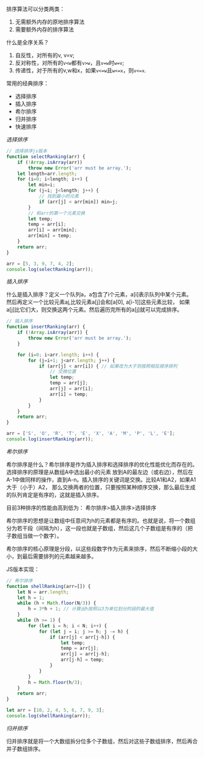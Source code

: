 排序算法可以分类两类：
1. 无需额外内存的原地排序算法
2. 需要额外内存的排序算法

什么是全序关系？
1. 自反性，对所有的v, v=v;
2. 反对称性，对所有的`v<w`都有`v>w`，且`v=w`时`w=v`;
3. 传递性，对于所有的v,w和x，如果`v<=w`且`w<=x`，则`v<=x`.

常用的经典排序：
- 选择排序
- 插入排序
- 希尔排序
- 归并排序
- 快速排序

*选择排序*
```js
// 选择排序js版本
function selectRanking(arr) {
    if (!Array.isArray(arr))
        throw new Error('arr must be array.');
    let length=arr.length;
    for (i=0; i<length; i++) {
        let min=i;
        for (j=i; j<length; j++) {
            // 找到最小的元素
            if (arr[j] < arr[min]) min=j;
        }
        // 和arr的第一个元素交换
        let temp;
        temp = arr[i];
        arr[i] = arr[min];
        arr[min] = temp;
    }
    return arr;
}

arr = [5, 3, 9, 7, 4, 2];
console.log(selectRanking(arr));
```

*插入排序*

什么是插入排序？定义一个队列a，a包含了i个元素，a[i]表示队列中某个元素。
然后再定义一个比较元素a[j](1<=j<=a.length),比较元素a[j]会和[a[0], a[i-1]]这些元素比较，
如果a[j]比它们大，则交换这两个元素。然后遍历完所有的a[j]就可以完成排序。

```js
// 插入排序
function insertRanking(arr) {
    if (!Array.isArray(arr)) {
        throw new Error('arr must be array.');
    }

    for (i=0; i<arr.length; i++) {
        for (j=i+1; j<arr.length; j++) {
            if (arr[j] < arr[i]) { // 如果改为大于则按照相反顺序排列
                // 交换位置
                let temp;
                temp = arr[j];
                arr[j] = arr[i];
                arr[i] = temp;
            }
        }
    }
    return arr;
}

arr = ['S', 'O', 'R', 'T', 'E', 'X', 'A', 'M', 'P', 'L', 'E'];
console.log(insertRanking(arr));
```

*希尔排序*

希尔排序是什么？希尔排序是作为插入排序和选择排序的优化性能优化而存在的。选择排序的原理是从数组A中选出最小的元素
放到A的最左边（或右边），然后在A-1中做同样的操作，直到A-n。插入排序的关键词是交换。比较A1和A2，如果A1大于（小于）A2，
那么交换两者的位置，只要按照某种顺序交换，那么最后生成的队列肯定是有序的，这就是插入排序。

目前3种排序的性能由高到低为：
希尔排序>插入排序>选择排序

希尔排序的思想是让数组中任意间为h的元素都是有序的。也就是说，将一个数组分为若干段（间隔为h），这一段也就是子数组，然后这几个子数组是有序的（把子数组当做一个数字）。

希尔排序的核心原理是分段，以这些段数字作为元素来排序，然后不断缩小段的大小，到最后需要排列的元素越来越多。

JS版本实现：
```js
// 希尔排序
function shellRanking(arr=[]) {
    let N = arr.length;
    let h = 1;
    while (h < Math.floor(N/3)) {
        h = 3*h + 1; // 计算出h按照以3为单位划分的段的最大值
    }
    while (h >= 1) {
        for (let i = h; i < N; i++) {
            for (let j = i; j >= h; j -= h) {
                if (arr[j] < arr[j-h]) {
                    let temp;
                    temp = arr[j];
                    arr[j] = arr[j-h];
                    arr[j-h] = temp;
                }
            }
        }
        h = Math.floor(h/3);
    }
    return arr;
}

let arr = [10, 2, 4, 5, 6, 7, 9, 3];
console.log(shellRanking(arr));
```

*归并排序*

归并排序就是将一个大数组拆分位多个子数组，然后对这些子数组排序，然后再合并子数组排序。

